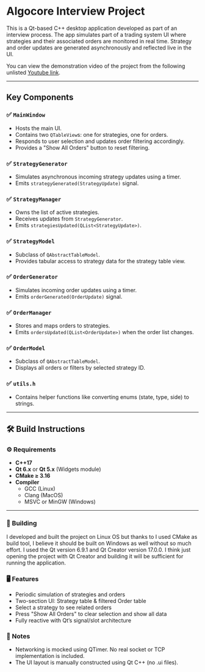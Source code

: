 # Algocore Interview Project

This is a Qt-based C++ desktop application developed as part of an interview process. The app simulates part of a trading system UI where strategies and their associated orders are monitored in real time. Strategy and order updates are generated asynchronously and reflected live in the UI.

You can view the demonstration video of the project from the following unlisted [Youtube link](https://youtu.be/QpsI2FNMlLo).

---

## Key Components

### ✅ `MainWindow`
- Hosts the main UI.
- Contains two `QTableView`s: one for strategies, one for orders.
- Responds to user selection and updates order filtering accordingly.
- Provides a "Show All Orders" button to reset filtering.

### ✅ `StrategyGenerator`
- Simulates asynchronous incoming strategy updates using a timer.
- Emits `strategyGenerated(StrategyUpdate)` signal.

### ✅ `StrategyManager`
- Owns the list of active strategies.
- Receives updates from `StrategyGenerator`.
- Emits `strategiesUpdated(QList<StrategyUpdate>)`.

### ✅ `StrategyModel`
- Subclass of `QAbstractTableModel`.
- Provides tabular access to strategy data for the strategy table view.

### ✅ `OrderGenerator`
- Simulates incoming order updates using a timer.
- Emits `orderGenerated(OrderUpdate)` signal.

### ✅ `OrderManager`
- Stores and maps orders to strategies.
- Emits `ordersUpdated(QList<OrderUpdate>)` when the order list changes.

### ✅ `OrderModel`
- Subclass of `QAbstractTableModel`.
- Displays all orders or filters by selected strategy ID.

### ✅ `utils.h`
- Contains helper functions like converting enums (state, type, side) to strings.

---

## 🛠️ Build Instructions

### ⚙️ Requirements

- **C++17**
- **Qt 6.x** or **Qt 5.x** (Widgets module)
- **CMake ≥ 3.16**
- **Compiler**
  - GCC (Linux)
  - Clang (MacOS)
  - MSVC or MinGW (Windows)

---

### 🐧 Building

I developed and built the project on Linux OS but thanks to I used CMake as build tool, I believe it should be built on Windows as well without so much effort. I used the Qt version 6.9.1 and Qt Creator version 17.0.0. I think just opening the project with Qt Creator and building it will be sufficient for running the application.

### 🖥️ Features

- Periodic simulation of strategies and orders
- Two-section UI: Strategy table & filtered Order table
- Select a strategy to see related orders
- Press "Show All Orders" to clear selection and show all data
- Fully reactive with Qt’s signal/slot architecture

### 🚧 Notes
- Networking is mocked using QTimer. No real socket or TCP implementation is included.
- The UI layout is manually constructed using Qt C++ (no .ui files).